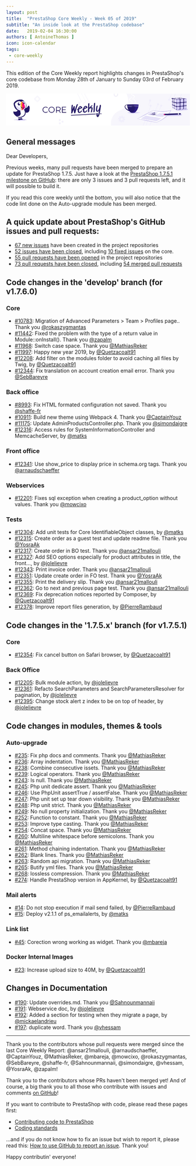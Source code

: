 ```yaml
---
layout: post
title:  "PrestaShop Core Weekly - Week 05 of 2019"
subtitle: "An inside look at the PrestaShop codebase"
date:   2019-02-04 16:30:00
authors: [ AntoineThomas ]
icon: icon-calendar
tags:
 - core-weekly
---
```


This edition of the Core Weekly report highlights changes in PrestaShop's core codebase from Monday 28th of January to Sunday 03rd of February 2019.

![Core Weekly banner](/assets/images/2018/12/banner-core-weekly.jpg)


## General messages

Dear Developers,

Previous weeks, many pull requests have been merged to prepare an update for PrestaShop 1.7.5. Just have a look at the [PrestaShop 1.7.5.1 milestone on GitHub](https://github.com/PrestaShop/PrestaShop/milestones/1.7.5.1): there are only 3 issues and 3 pull requests left, and it will possible to build it.

If you read this core weekly until the bottom, you will also notice that the code lint done on the Auto-upgrade module has been merged.


## A quick update about PrestaShop's GitHub issues and pull requests:

- [67 new issues](https://github.com/search?q=org%3APrestaShop+is%3Apublic++-repo%3Aprestashop%2Fprestashop.github.io++is%3Aissue+created%3A2019-01-28..2019-02-03) have been created in the project repositories
- [52 issues have been closed](https://github.com/search?q=org%3APrestaShop+is%3Apublic++-repo%3Aprestashop%2Fprestashop.github.io++is%3Aissue+closed%3A2019-01-28..2019-02-03), including [10 fixed issues](https://github.com/search?q=org%3APrestaShop+is%3Apublic++-repo%3Aprestashop%2Fprestashop.github.io++is%3Aissue+label%3Afixed+closed%3A2019-01-28..2019-02-03) on the core.
- [55 pull requests have been opened](https://github.com/search?q=org%3APrestaShop+is%3Apublic++-repo%3Aprestashop%2Fprestashop.github.io++is%3Apr+created%3A2019-01-28..2019-02-03) in the project repositories
- [73 pull requests have been closed](https://github.com/search?q=org%3APrestaShop+is%3Apublic++-repo%3Aprestashop%2Fprestashop.github.io++is%3Apr+closed%3A2019-01-28..2019-02-03), including [54 merged pull requests](https://github.com/search?q=org%3APrestaShop+is%3Apublic++-repo%3Aprestashop%2Fprestashop.github.io++is%3Apr+merged%3A2019-01-28..2019-02-03)

## Code changes in the 'develop' branch (for v1.7.6.0)

### Core

* [#10783](https://github.com/PrestaShop/PrestaShop/pull/10783): Migration of Advanced Parameters > Team > Profiles page.. Thank you [@rokaszygmantas](https://github.com/rokaszygmantas)
* [#11442](https://github.com/PrestaShop/PrestaShop/pull/11442): Fixed the problem with the type of a return value in Module::onInstall(). Thank you [@zapalm](https://github.com/zapalm)
* [#11968](https://github.com/PrestaShop/PrestaShop/pull/11968): Switch case space. Thank you [@MathiasReker](https://github.com/MathiasReker)
* [#11997](https://github.com/PrestaShop/PrestaShop/pull/11997): Happy new year 2019, by [@Quetzacoalt91](https://github.com/Quetzacoalt91)
* [#12208](https://github.com/PrestaShop/PrestaShop/pull/12208): Add filter on the modules folder to avoid caching all files by Twig, by [@Quetzacoalt91](https://github.com/Quetzacoalt91)
* [#12344](https://github.com/PrestaShop/PrestaShop/pull/12344): Fix translation on account creation email error. Thank you [@SebBareyre](https://github.com/SebBareyre)


### Back office

* [#8993](https://github.com/PrestaShop/PrestaShop/pull/8993): Fix HTML formated configuration not saved. Thank you [@shaffe-fr](https://github.com/shaffe-fr)
* [#10911](https://github.com/PrestaShop/PrestaShop/pull/10911): Build new theme using Webpack 4. Thank you [@CaptainYouz](https://github.com/CaptainYouz)
* [#11175](https://github.com/PrestaShop/PrestaShop/pull/11175): Update AdminProductsController.php. Thank you [@simondaigre](https://github.com/simondaigre)
* [#12316](https://github.com/PrestaShop/PrestaShop/pull/12316): Access rules for SystemInformationController and MemcacheServer, by [@matks](https://github.com/matks)


### Front office

* [#12341](https://github.com/PrestaShop/PrestaShop/pull/12341): Use show_price to display price in schema.org tags. Thank you [@arnaudschaeffer](https://github.com/arnaudschaeffer)


### Webservices

* [#12201](https://github.com/PrestaShop/PrestaShop/pull/12201): Fixes sql exception when creating a product_option without values. Thank you [@mowcixo](https://github.com/mowcixo)


### Tests

* [#12304](https://github.com/PrestaShop/PrestaShop/pull/12304): Add unit tests for Core IdentifiableObject classes, by [@matks](https://github.com/matks)
* [#12315](https://github.com/PrestaShop/PrestaShop/pull/12315): Create order as a guest test and update readme file. Thank you [@YosraAk](https://github.com/YosraAk)
* [#12317](https://github.com/PrestaShop/PrestaShop/pull/12317): Create order in BO test. Thank you [@ansar21mallouli](https://github.com/ansar21mallouli)
* [#12327](https://github.com/PrestaShop/PrestaShop/pull/12327): Add SEO options especially for product attributes in title, the front…, by [@jolelievre](https://github.com/jolelievre)
* [#12343](https://github.com/PrestaShop/PrestaShop/pull/12343): Print invoice order. Thank you [@ansar21mallouli](https://github.com/ansar21mallouli)
* [#12351](https://github.com/PrestaShop/PrestaShop/pull/12351): Update create order in FO test. Thank you [@YosraAk](https://github.com/YosraAk)
* [#12355](https://github.com/PrestaShop/PrestaShop/pull/12355): Print the delivery slip. Thank you [@ansar21mallouli](https://github.com/ansar21mallouli)
* [#12362](https://github.com/PrestaShop/PrestaShop/pull/12362): Go to next and previous page test. Thank you [@ansar21mallouli](https://github.com/ansar21mallouli)
* [#12369](https://github.com/PrestaShop/PrestaShop/pull/12369): Fix deprecation notices reported by Composer, by [@Quetzacoalt91](https://github.com/Quetzacoalt91)
* [#12378](https://github.com/PrestaShop/PrestaShop/pull/12378): Improve report files generation, by [@PierreRambaud](https://github.com/PierreRambaud)


## Code changes in the '1.7.5.x' branch (for v1.7.5.1)

### Core

* [#12354](https://github.com/PrestaShop/PrestaShop/pull/12354): Fix cancel button on Safari browser, by [@Quetzacoalt91](https://github.com/Quetzacoalt91)


### Back Office

* [#12205](https://github.com/PrestaShop/PrestaShop/pull/12205): Bulk module action, by [@jolelievre](https://github.com/jolelievre)
* [#12361](https://github.com/PrestaShop/PrestaShop/pull/12361): Refacto SearchParameters and SearchParametersResolver for pagination, by [@jolelievre](https://github.com/jolelievre)
* [#12395](https://github.com/PrestaShop/PrestaShop/pull/12395): Change stock alert z index to be on top of header, by [@jolelievre](https://github.com/jolelievre)


## Code changes in modules, themes & tools


###  Auto-upgrade

* [#235](https://github.com/PrestaShop/autoupgrade/pull/235): Fix php docs and comments. Thank you [@MathiasReker](https://github.com/MathiasReker)
* [#236](https://github.com/PrestaShop/autoupgrade/pull/236): Array indentation. Thank you [@MathiasReker](https://github.com/MathiasReker)
* [#238](https://github.com/PrestaShop/autoupgrade/pull/238): Combine consecutive issets. Thank you [@MathiasReker](https://github.com/MathiasReker)
* [#239](https://github.com/PrestaShop/autoupgrade/pull/239): Logical operators. Thank you [@MathiasReker](https://github.com/MathiasReker)
* [#243](https://github.com/PrestaShop/autoupgrade/pull/243): Is null. Thank you [@MathiasReker](https://github.com/MathiasReker)
* [#245](https://github.com/PrestaShop/autoupgrade/pull/245): Php unit dedicate assert. Thank you [@MathiasReker](https://github.com/MathiasReker)
* [#246](https://github.com/PrestaShop/autoupgrade/pull/246): Use PhpUnit assertTrue / assertFalse. Thank you [@MathiasReker](https://github.com/MathiasReker)
* [#247](https://github.com/PrestaShop/autoupgrade/pull/247): Php unit set up tear down visibility. Thank you [@MathiasReker](https://github.com/MathiasReker)
* [#248](https://github.com/PrestaShop/autoupgrade/pull/248): Php unit strict. Thank you [@MathiasReker](https://github.com/MathiasReker)
* [#249](https://github.com/PrestaShop/autoupgrade/pull/249): No null property initialization. Thank you [@MathiasReker](https://github.com/MathiasReker)
* [#252](https://github.com/PrestaShop/autoupgrade/pull/252): Function to constant. Thank you [@MathiasReker](https://github.com/MathiasReker)
* [#253](https://github.com/PrestaShop/autoupgrade/pull/253): Improve type casting. Thank you [@MathiasReker](https://github.com/MathiasReker)
* [#254](https://github.com/PrestaShop/autoupgrade/pull/254): Concat space. Thank you [@MathiasReker](https://github.com/MathiasReker)
* [#260](https://github.com/PrestaShop/autoupgrade/pull/260): Multiline whitespace before semicolons. Thank you [@MathiasReker](https://github.com/MathiasReker)
* [#261](https://github.com/PrestaShop/autoupgrade/pull/261): Method chaining indentation. Thank you [@MathiasReker](https://github.com/MathiasReker)
* [#262](https://github.com/PrestaShop/autoupgrade/pull/262): Blank lines. Thank you [@MathiasReker](https://github.com/MathiasReker)
* [#263](https://github.com/PrestaShop/autoupgrade/pull/263): Random api migration. Thank you [@MathiasReker](https://github.com/MathiasReker)
* [#265](https://github.com/PrestaShop/autoupgrade/pull/265): Butify yml files. Thank you [@MathiasReker](https://github.com/MathiasReker)
* [#268](https://github.com/PrestaShop/autoupgrade/pull/268): lossless compression. Thank you [@MathiasReker](https://github.com/MathiasReker)
* [#274](https://github.com/PrestaShop/autoupgrade/pull/274): Handle PrestaShop version in AppKernel, by [@Quetzacoalt91](https://github.com/Quetzacoalt91)


### Mail alerts

* [#14](https://github.com/PrestaShop/ps_emailalerts/pull/14): Do not stop execution if mail send failed, by [@PierreRambaud](https://github.com/PierreRambaud)
* [#15](https://github.com/PrestaShop/ps_emailalerts/pull/15): Deploy v2.1.1 of ps_emailalerts, by [@matks](https://github.com/matks)


### Link list

* [#45](https://github.com/PrestaShop/ps_linklist/pull/45): Corection wrong working as widget. Thank you [@mbareja](https://github.com/mbareja)


### Docker Internal Images

* [#23](https://github.com/PrestaShop/docker-internal-images/pull/23): Increase upload size to 40M, by [@Quetzacoalt91](https://github.com/Quetzacoalt91)


## Changes in Documentation

* [#190](https://github.com/PrestaShop/docs/pull/190): Update overrides.md. Thank you [@Sahnounmannaii](https://github.com/Sahnounmannaii)
* [#191](https://github.com/PrestaShop/docs/pull/191): Webservice doc, by [@jolelievre](https://github.com/jolelievre)
* [#192](https://github.com/PrestaShop/docs/pull/192): Added a section for testing when they migrate a page, by [@mickaelandrieu](https://github.com/mickaelandrieu)
* [#197](https://github.com/PrestaShop/docs/pull/197): duplicate word. Thank you [@vhessam](https://github.com/vhessam)


<hr />

Thank you to the contributors whose pull requests were merged since the last Core Weekly Report: @ansar21mallouli, @arnaudschaeffer, @CaptainYouz, @MathiasReker, @mbareja, @mowcixo, @rokaszygmantas, @SebBareyre, @shaffe-fr, @Sahnounmannaii, @simondaigre, @vhessam, @YosraAk, @zapalm!

Thank you to the contributors whose PRs haven't been merged yet! And of course, a big thank you to all those who contribute with issues and comments [on GitHub](https://github.com/PrestaShop/PrestaShop)!

If you want to contribute to PrestaShop with code, please read these pages first:

 * [Contributing code to PrestaShop](https://devdocs.prestashop.com/1.7/contribute/contribution-guidelines/)
 * [Coding standards](https://devdocs.prestashop.com/1.7/development/coding-standards/)

...and if you do not know how to fix an issue but wish to report it, please read this: [How to use GitHub to report an issue](https://devdocs.prestashop.com/1.7/contribute/contribute-reporting-issues/). Thank you!

Happy contributin' everyone!
